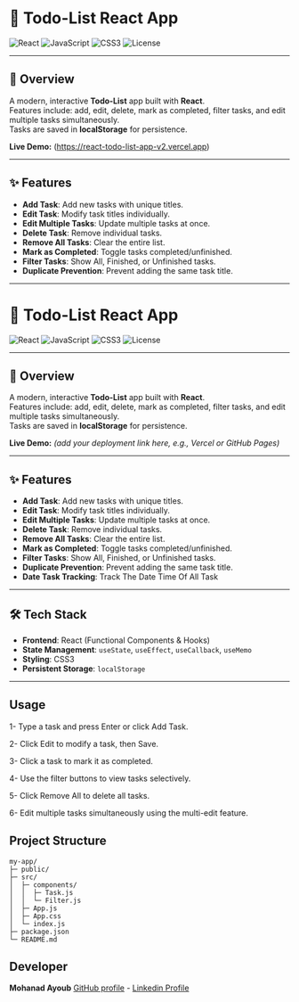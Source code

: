 # 📝 Todo-List React App

![React](https://img.shields.io/badge/React-18-blue?logo=react&logoColor=white)
![JavaScript](https://img.shields.io/badge/JavaScript-ES6-yellow?logo=javascript&logoColor=black)
![CSS3](https://img.shields.io/badge/CSS3-blue?logo=css3&logoColor=white)
![License](https://img.shields.io/badge/License-MIT-green)

---

## 🚀 Overview

A modern, interactive **Todo-List** app built with **React**.  
Features include: add, edit, delete, mark as completed, filter tasks, and edit multiple tasks simultaneously.  
Tasks are saved in **localStorage** for persistence.

**Live Demo:** (https://react-todo-list-app-v2.vercel.app)

---

## ✨ Features

- **Add Task**: Add new tasks with unique titles.
- **Edit Task**: Modify task titles individually.
- **Edit Multiple Tasks**: Update multiple tasks at once.
- **Delete Task**: Remove individual tasks.
- **Remove All Tasks**: Clear the entire list.
- **Mark as Completed**: Toggle tasks completed/unfinished.
- **Filter Tasks**: Show All, Finished, or Unfinished tasks.
- **Duplicate Prevention**: Prevent adding the same task title.

---

# 📝 Todo-List React App

![React](https://img.shields.io/badge/React-18-blue?logo=react&logoColor=white)
![JavaScript](https://img.shields.io/badge/JavaScript-ES6-yellow?logo=javascript&logoColor=black)
![CSS3](https://img.shields.io/badge/CSS3-blue?logo=css3&logoColor=white)
![License](https://img.shields.io/badge/License-MIT-green)

---

## 🚀 Overview

A modern, interactive **Todo-List** app built with **React**.  
Features include: add, edit, delete, mark as completed, filter tasks, and edit multiple tasks simultaneously.  
Tasks are saved in **localStorage** for persistence.

**Live Demo:** _(add your deployment link here, e.g., Vercel or GitHub Pages)_

---

## ✨ Features

- **Add Task**: Add new tasks with unique titles.
- **Edit Task**: Modify task titles individually.
- **Edit Multiple Tasks**: Update multiple tasks at once.
- **Delete Task**: Remove individual tasks.
- **Remove All Tasks**: Clear the entire list.
- **Mark as Completed**: Toggle tasks completed/unfinished.
- **Filter Tasks**: Show All, Finished, or Unfinished tasks.
- **Duplicate Prevention**: Prevent adding the same task title.
- **Date Task Tracking**: Track The Date Time Of All Task

---

## 🛠 Tech Stack

- **Frontend**: React (Functional Components & Hooks)
- **State Management**: `useState`, `useEffect`, `useCallback`, `useMemo`
- **Styling**: CSS3
- **Persistent Storage**: `localStorage`

---

## Usage

1- Type a task and press Enter or click Add Task.

2- Click Edit to modify a task, then Save.

3- Click a task to mark it as completed.

4- Use the filter buttons to view tasks selectively.

5- Click Remove All to delete all tasks.

6- Edit multiple tasks simultaneously using the multi-edit feature.

## Project Structure

```
my-app/
├─ public/
├─ src/
│  ├─ components/
│  │  ├─ Task.js
│  │  └─ Filter.js
│  ├─ App.js
│  ├─ App.css
│  └─ index.js
├─ package.json
└─ README.md

```

## Developer

**Mohanad Ayoub** [GitHub profile](https://github.com/zlmohanadlz) - [Linkedin Profile](https://www.linkedin.com/in/mohanad-ayoub-55bb29382)
